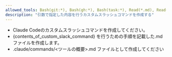 ```yaml
---
allowed_tools: Bash(git:*), Bash(gh:*), Bash(task:*), Read(*.md), Read(*.py), Read(*.toml), Fetch(*)
description: "引数で指定した内容を行うカスタムスラッシュコマンドを作成する"
---
```


* Claude Codeのカスタムスラッシュコマンドを作成してください。
* {contents_of_custom_slack_command} を行うための手順を記載した.mdファイルを作成します。
* .claude/commands/<ツールの概要>.md ファイルとして作成してください